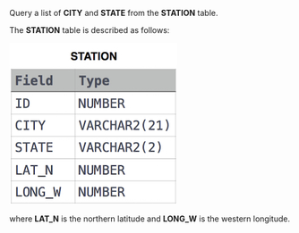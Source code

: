 Query a list of **CITY** and **STATE** from the **STATION** table.

The **STATION** table is described as follows:

<img src="res/1.jpg">

where **LAT_N** is the northern latitude and **LONG_W** is the western longitude.
